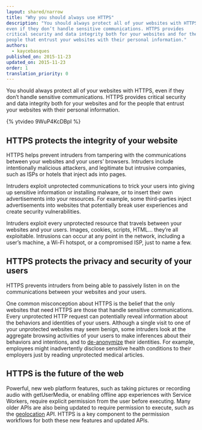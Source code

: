 ```yaml
---
layout: shared/narrow
title: "Why you should always use HTTPS"
description: "You should always protect all of your websites with HTTPS, 
even if they don’t handle sensitive communications. HTTPS provides 
critical security and data integrity both for your websites and for the 
people that entrust your websites with their personal information."
authors:
  - kaycebasques
published_on: 2015-11-23	
updated_on: 2015-11-23
order: 1
translation_priority: 0
---
```


You should always protect all of your websites with HTTPS,
even if they don’t handle sensitive communications. HTTPS provides
critical security and data integrity both for your websites and for the
people that entrust your websites with their personal information.

{% ytvideo 9WuP4KcDBpI %}



## HTTPS protects the integrity of your website 

HTTPS helps prevent intruders from tampering with the communications 
between your websites and your users’ browsers. Intruders include 
intentionally malicious attackers, and legitimate but intrusive companies, 
such as ISPs or hotels that inject ads into pages.

Intruders exploit unprotected communications to trick your users into giving 
up sensitive information or installing malware, or to insert their own 
advertisements into your resources. For example, some third-parties inject 
advertisements into websites that potentially break user experiences and 
create security vulnerabilities.

Intruders exploit every unprotected resource that travels between your 
websites and your users. Images, cookies, scripts, HTML… they’re all 
exploitable. Intrusions can occur at any point in the network, including a 
user’s machine, a Wi-Fi hotspot, or a compromised ISP, just to name a few. 

## HTTPS protects the privacy and security of your users

HTTPS prevents intruders from being able to passively listen in on the 
communications between your websites and your users.

One common misconception about HTTPS is the belief that the only websites 
that need HTTPS are those that handle sensitive communications. Every 
unprotected HTTP request can potentially reveal information about the 
behaviors and identities of your users. Although a single visit to one of 
your unprotected websites may seem benign, some intruders look at the 
aggregate browsing activities of your users to make inferences about their 
behaviors and intentions, and to 
[de-anonymize](https://en.wikipedia.org/wiki/De-anonymization)
their identities. For example, 
employees might inadvertently disclose sensitive health conditions to their 
employers just by reading unprotected medical articles.

## HTTPS is the future of the web

Powerful, new web platform features, such as taking pictures or recording 
audio with getUserMedia, or enabling offline app experiences with Service 
Workers, require explicit permission from the user before executing. Many 
older APIs are also being updated to require permission to execute, such as 
the 
[geolocation](https://developer.mozilla.org/en-US/docs/Web/API/Geolocation/Using_geolocation) 
API. HTTPS is a key component to the permission workflows 
for both these new features and updated APIs.

